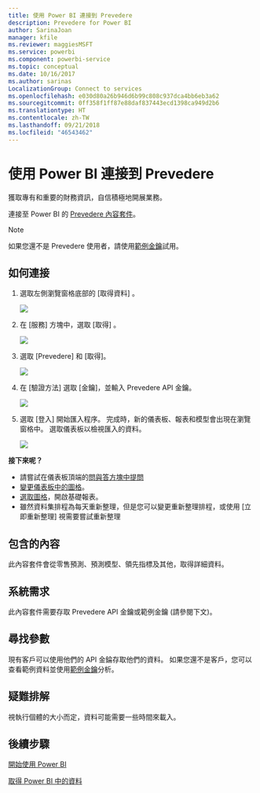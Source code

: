 ```yaml
---
title: 使用 Power BI 連接到 Prevedere
description: Prevedere for Power BI
author: SarinaJoan
manager: kfile
ms.reviewer: maggiesMSFT
ms.service: powerbi
ms.component: powerbi-service
ms.topic: conceptual
ms.date: 10/16/2017
ms.author: sarinas
LocalizationGroup: Connect to services
ms.openlocfilehash: e030d80a26b946d6b99c808c937dca4bb6eb3a62
ms.sourcegitcommit: 0ff358f1ff87e88daf837443ecd1398ca949d2b6
ms.translationtype: HT
ms.contentlocale: zh-TW
ms.lasthandoff: 09/21/2018
ms.locfileid: "46543462"
---
```

# <a name="connect-to-prevedere-with-power-bi"></a>使用 Power BI 連接到 Prevedere
獲取專有和重要的財務資訊，自信積極地開展業務。

連接至 Power BI 的 [Prevedere 內容套件](https://app.powerbi.com/getdata/services/prevedere)。

>[!NOTE]
>如果您還不是 Prevedere 使用者，請使用[範例金鑰](https://prevederepowerbiconnector.azurewebsites.net/static/learnmore.html)試用。

## <a name="how-to-connect"></a>如何連接
1. 選取左側瀏覽窗格底部的 [取得資料]  。
   
   ![](media/service-connect-to-prevedere/getdata.png)
2. 在 [服務]  方塊中，選取 [取得] 。
   
   ![](media/service-connect-to-prevedere/services.png)
3. 選取 [Prevedere] 和 [取得]。
   
   ![](media/service-connect-to-prevedere/connect.png)
4. 在 [驗證方法] 選取 [金鑰]，並輸入 Prevedere API 金鑰。
   
    ![](media/service-connect-to-prevedere/creds.png)
5. 選取 [登入] 開始匯入程序。 完成時，新的儀表板、報表和模型會出現在瀏覽窗格中。 選取儀表板以檢視匯入的資料。
   
     ![](media/service-connect-to-prevedere/dashboard.png)

**接下來呢？**

* 請嘗試在儀表板頂端的[問與答方塊中提問](consumer/end-user-q-and-a.md)
* [變更儀表板中的圖格](service-dashboard-edit-tile.md)。
* [選取圖格](consumer/end-user-tiles.md)，開啟基礎報表。
* 雖然資料集排程為每天重新整理，但是您可以變更重新整理排程，或使用 [立即重新整理] 視需要嘗試重新整理

## <a name="whats-included"></a>包含的內容
此內容套件會從零售預測、預測模型、領先指標及其他，取得詳細資料。

## <a name="system-requirements"></a>系統需求
此內容套件需要存取 Prevedere API 金鑰或範例金鑰 (請參閱下文)。

## <a name="finding-parameters"></a>尋找參數
<a name="FindingParams"></a>

現有客戶可以使用他們的 API 金錀存取他們的資料。 如果您還不是客戶，您可以查看範例資料並使用[範例金鑰](https://prevederepowerbiconnector.azurewebsites.net/static/learnmore.html)分析。

## <a name="troubleshooting"></a>疑難排解
視執行個體的大小而定，資料可能需要一些時間來載入。

## <a name="next-steps"></a>後續步驟
[開始使用 Power BI](service-get-started.md)

[取得 Power BI 中的資料](service-get-data.md)

